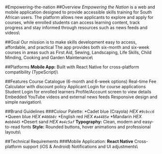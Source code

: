 #Empowering-the-nation
##Overview
_Empowering the Nation_ is a web and mobile application designed to provide accessible skills training for South African users.
The platform allows new applicants to explore and apply for courses, while enrolled students can access learning content, track progress and stay informed through resources such as news feeds and videos\

##Goal
Our mission is to make skills development easy to access, affordable, and practical
The app provides both six-month and six-week courses in areas such as First Aid, Sewing, Landscaping, Life Skills, Child Minding, Cooking and Garden Maintenance\

##Platforms
**Mobile App:** Built with React Native for cross-platform compatibility (TypeScript)\

##Features
Course Catalogue (6-month and 6-week options)
Real-time Fee Calculator with discount policy
Applicant Login for course applications
Student Login for enrolled learners
Profile/Account screen to view details
Embedded YouTube videos and external news feeds
Responsive design and simple navigation\

##Brand Guidelines
###Colour Palette:
*Cadet blue (Crayola) _HEX `#9cbcc6`_
*Queen blue _HEX `#406b8c`_
*English red _HEX `#a4485e`_
*Mandarin _HEX `#eb8445`_
*Desert sand _HEX `#e4c5af`_
**Typography:** Clean, modern and easy-to-read fonts
**Style:** Rounded buttons, hover animations and professional layouts\

##Technical Requirements
###Mobile Application:
**React Native**
Cross-platform support (iOS & Android)
Notifications and UI adjustments\
